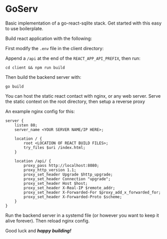 # GoServ

Basic implementation of a go-react-sqlite stack. Get started with this easy to use boilerplate.

Build react application with the following:

First modify the `.env` file in the client directory:

Append a `/api` at the end of the `REACT_APP_API_PREFIX`, then run:

`cd client && npm run build`

Then build the backend server with:

`go build`

You can host the static react contact with nginx, or any web server.
Serve the static context on the root directory, then setup a reverse proxy

An example nginx config for this:

```
server {
    listen 80;
    server_name <YOUR SERVER NAME/IP HERE>;

    location / {
        root <LOCATION OF REACT BUILD FILES>;
        try_files $uri /index.html;
    }

    location /api/ {
        proxy_pass http://localhost:8080;
        proxy_http_version 1.1;
        proxy_set_header Upgrade $http_upgrade;
        proxy_set_header Connection "upgrade";
        proxy_set_header Host $host;
        proxy_set_header X-Real-IP $remote_addr;
        proxy_set_header X-Forwarded-For $proxy_add_x_forwarded_for;
        proxy_set_header X-Forwarded-Proto $scheme;
    }
}
```

Run the backend server in a systemd file (or however you want to keep it alive forever). Then reload nginx config.

Good luck and **_happy building!_**